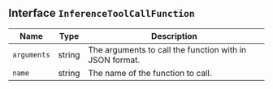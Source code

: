 ## Interface `InferenceToolCallFunction`

| Name | Type | Description |
| - | - | - |
| `arguments` | string | The arguments to call the function with in JSON format. |
| `name` | string | The name of the function to call. |
